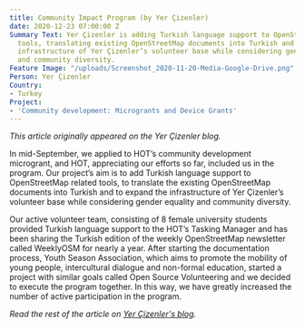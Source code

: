 ```yaml
---
title: Community Impact Program (by Yer Çizenler)
date: 2020-12-23 07:00:00 Z
Summary Text: Yer Çizenler is adding Turkish language support to OpenStreetMap related
  tools, translating existing OpenStreetMap documents into Turkish and expanding the
  infrastructure of Yer Çizenler’s volunteer base while considering gender equality
  and community diversity.
Feature Image: "/uploads/Screenshot_2020-11-20-Media-Google-Drive.png"
Person: Yer Çizenler
Country:
- Turkey
Project:
- 'Community development: Microgrants and Device Grants'
---
```


*This article originally appeared on the Yer Çizenler blog.*

In mid-September, we applied to HOT’s community development microgrant, and HOT, appreciating our efforts so far, included us in the program. Our project’s aim is to add Turkish language support to OpenStreetMap related tools, to translate the existing OpenStreetMap documents into Turkish and to expand the infrastructure of Yer Çizenler’s volunteer base while considering gender equality and community diversity.

Our active volunteer team, consisting of 8 female university students provided Turkish language support to the HOT’s Tasking Manager and has been sharing the Turkish edition of the weekly OpenStreetMap newsletter called WeeklyOSM for nearly a year. After starting the documentation process, Youth Season Association, which aims to promote the mobility of young people, intercultural dialogue and non-formal education, started a project with similar goals called Open Source Volunteering and we decided to execute the program together. In this way, we have greatly increased the number of active participation in the program.

*Read the rest of the article on [Yer Çizenler's blog](http://yercizenler.org/en/community-impact-program/).*